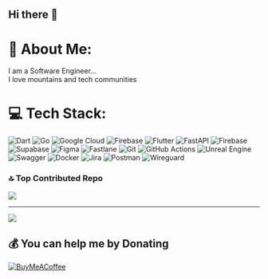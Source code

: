 ## Hi there 👋
# 💫 About Me:
I am a Software Engineer... <br>I love mountains and tech communities 



# 💻 Tech Stack:
![Dart](https://img.shields.io/badge/dart-%230175C2.svg?style=plastic&logo=dart&logoColor=white) ![Go](https://img.shields.io/badge/go-%2300ADD8.svg?style=plastic&logo=go&logoColor=white) ![Google Cloud](https://img.shields.io/badge/GoogleCloud-%234285F4.svg?style=plastic&logo=google-cloud&logoColor=white) ![Firebase](https://img.shields.io/badge/firebase-%23039BE5.svg?style=plastic&logo=firebase) ![Flutter](https://img.shields.io/badge/Flutter-%2302569B.svg?style=plastic&logo=Flutter&logoColor=white) ![FastAPI](https://img.shields.io/badge/FastAPI-005571?style=plastic&logo=fastapi) ![Firebase](https://img.shields.io/badge/firebase-a08021?style=plastic&logo=firebase&logoColor=ffcd34) ![Supabase](https://img.shields.io/badge/Supabase-3ECF8E?style=plastic&logo=supabase&logoColor=white) ![Figma](https://img.shields.io/badge/figma-%23F24E1E.svg?style=plastic&logo=figma&logoColor=white) ![Fastlane](https://img.shields.io/badge/fastlane-%2382bd4e.svg?style=plastic&logo=fastlane&logoColor=black) ![Git](https://img.shields.io/badge/git-%23F05033.svg?style=plastic&logo=git&logoColor=white) ![GitHub Actions](https://img.shields.io/badge/github%20actions-%232671E5.svg?style=plastic&logo=githubactions&logoColor=white) ![Unreal Engine](https://img.shields.io/badge/unrealengine-%23313131.svg?style=plastic&logo=unrealengine&logoColor=white) ![Swagger](https://img.shields.io/badge/-Swagger-%23Clojure?style=plastic&logo=swagger&logoColor=white) ![Docker](https://img.shields.io/badge/docker-%230db7ed.svg?style=plastic&logo=docker&logoColor=white) ![Jira](https://img.shields.io/badge/jira-%230A0FFF.svg?style=plastic&logo=jira&logoColor=white) ![Postman](https://img.shields.io/badge/Postman-FF6C37?style=plastic&logo=postman&logoColor=white) ![Wireguard](https://img.shields.io/badge/wireguard-%2388171A.svg?style=plastic&logo=wireguard&logoColor=white)


### 🔝 Top Contributed Repo
![](https://github-contributor-stats.vercel.app/api?username=KendiJ&limit=5&theme=dark&combine_all_yearly_contributions=true)

---
[![](https://visitcount.itsvg.in/api?id=KendiJ&icon=0&color=0)](https://visitcount.itsvg.in)

  ## 💰 You can help me by Donating
  [![BuyMeACoffee](https://img.shields.io/badge/Buy%20Me%20a%20Coffee-ffdd00?style=for-the-badge&logo=buy-me-a-coffee&logoColor=black)](https://buymeacoffee.com/https://buymeacoffee.com/kendi_j) 

  
<!-- Proudly created with GPRM ( https://gprm.itsvg.in ) -->
